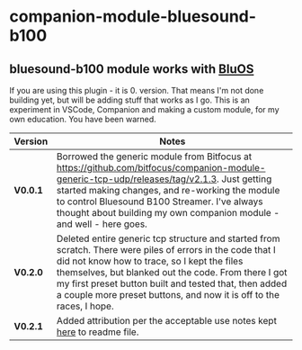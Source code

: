 # companion-module-bluesound-b100

## bluesound-b100 module works with [BluOS](https://www.bluesoundprofessional.com)

If you are using this plugin - it is 0. version. That means I'm not done building yet, but will be adding stuff that works as I go. This is an experiment in VSCode, Companion and making a custom module, for my own education. You have been warned.

| Version | Notes| 
| ---------- | -----------------------------------|
| **V0.0.1** | Borrowed the generic module from Bitfocus at https://github.com/bitfocus/companion-module-generic-tcp-udp/releases/tag/v2.1.3. Just getting started making changes, and re-working the module to control Bluesound B100 Streamer. I've always thought about building my own companion module - and well - here goes.|
| **V0.2.0** | Deleted entire generic tcp structure and started from scratch. There were piles of errors in the code that I did not know how to trace, so I kept the files themselves, but blanked out the code. From there I got my first preset button built and tested that, then added a couple more preset buttons, and now it is off to the races, I hope.
| **V0.2.1** | Added attribution per the acceptable use notes kept [here](https://www.bluesoundprofessional.com/wp-content/uploads/2022/10/BluOS-Custom-Integration-API-v1.5.pdf) to readme file.